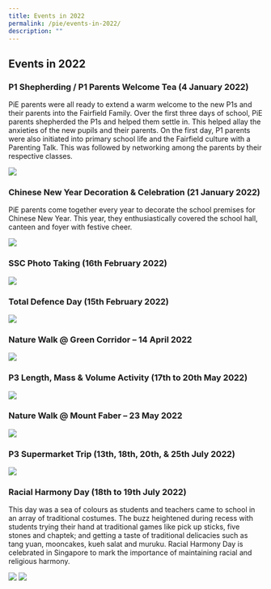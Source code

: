 ```yaml
---
title: Events in 2022
permalink: /pie/events-in-2022/
description: ""
---
```

## Events in 2022


### P1 Shepherding / P1 Parents Welcome Tea (4 January 2022)


PiE parents were all ready to extend a warm welcome to the new P1s and their parents into the Fairfield Family. Over the first three days of school, PiE parents shepherded the P1s and helped them settle in. This helped allay the anxieties of the new pupils and their parents. On the first day, P1 parents were also initiated into primary school life and the Fairfield culture with a Parenting Talk. This was followed by networking among the parents by their respective classes.

![](/images/PIE%20Events%202022/ffm%20events%20p1_1.jpeg)

### Chinese New Year Decoration & Celebration (21 January 2022)


PiE parents come together every year to decorate the school premises for Chinese New Year. This year, they enthusiastically covered the school hall, canteen and foyer with festive cheer.

![](/images/PIE%20Events%202022/ffm%20cny%20p1%20_4.jpeg)

### SSC Photo Taking (16th February 2022)

![](/images/PIE%20Events%202022/ffm%20ssc%20p1_1.jpeg)

### Total Defence Day (15th February 2022)

![](/images/PIE%20Events%202022/ffm_%20total%20defence.jpeg)

### Nature Walk @ Green Corridor – 14 April 2022

![](/images/PIE%20Events%202022/ffm%20nature%20walk.jpeg)

### P3 Length, Mass & Volume Activity (17th to 20th May 2022)

![](/images/PIE%20Events%202022/ffm%20p3%20lmva.jpeg)

### Nature Walk @ Mount Faber – 23 May 2022

![](/images/PIE%20Events%202022/ffm%20nature%20walk%20mf.jpeg)

### P3 Supermarket Trip (13th, 18th, 20th, & 25th July 2022)

![](/images/PIE%20Events%202022/ffm%20p3%20market%20trip.jpeg)

### Racial Harmony Day (18th to 19th July 2022)

This day was a sea of colours as students and teachers came to school in an array of traditional costumes. The buzz heightened during recess with students trying their hand at traditional games like pick up sticks, five stones and chaptek; and getting a taste of traditional delicacies such as tang yuan, mooncakes, kueh salat and muruku. Racial Harmony Day is celebrated in Singapore to mark the importance of maintaining racial and religious harmony.

![](/images/PIE%20Events%202022/ffm%20rhd%201.jpeg)
![](/images/PIE%20Events%202022/ffm%20rhd.jpeg)


